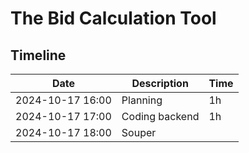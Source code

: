 # The Bid Calculation Tool

## Timeline

| Date              | Description    | Time |
|-------------------|----------------|------|
| 2024-10-17  16:00 | Planning       | 1h   |
| 2024-10-17  17:00 | Coding backend | 1h   |
| 2024-10-17  18:00 | Souper         |      |
